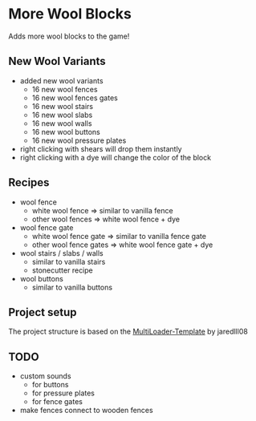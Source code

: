 # More Wool Blocks

Adds more wool blocks to the game!

## New Wool Variants

- added new wool variants
    - 16 new wool fences
    - 16 new wool fences gates
    - 16 new wool stairs
    - 16 new wool slabs
    - 16 new wool walls
    - 16 new wool buttons
    - 16 new wool pressure plates
- right clicking with shears will drop them instantly
- right clicking with a dye will change the color of the block

## Recipes

- wool fence
    - white wool fence => similar to vanilla fence
    - other wool fences => white wool fence + dye
- wool fence gate
    - white wool fence gate => similar to vanilla fence gate
    - other wool fence gates => white wool fence gate + dye
- wool stairs / slabs / walls
    - similar to vanilla stairs
    - stonecutter recipe
- wool buttons
    - similar to vanilla buttons

## Project setup

The project structure is based on the [MultiLoader-Template](https://github.com/jaredlll08/MultiLoader-Template) by
jaredlll08

## TODO

- custom sounds
  - for buttons
  - for pressure plates
  - for fence gates
- make fences connect to wooden fences
